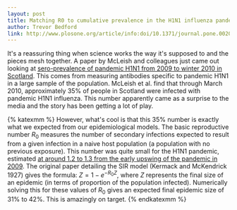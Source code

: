 ```yaml
---
layout: post
title: Matching R0 to cumulative prevalence in the H1N1 influenza pandemic
author: Trevor Bedford
link: http://www.plosone.org/article/info:doi/10.1371/journal.pone.0020358
---
```


It's a reassuring thing when science works the way it's supposed to and the pieces mesh together.  A paper by McLeish and colleagues just came out looking at [sero-prevalence of pandemic H1N1 from 2009 to winter 2010 in Scotland](http://www.plosone.org/article/info:doi/10.1371/journal.pone.0020358).  This comes from measuring antibodies specific to pandemic H1N1 in a large sample of the population.  McLeish et al. find that through March 2010, approximately 35% of people in Scotland were infected with pandemic H1N1 influenza.  This number apparently came as a surprise to the media and the story has been getting a lot of play.

{% katexmm %}
However, what's cool is that this 35% number is exactly what we expected from our epidemiological models.  The basic reproductive number <i>R</i><sub>0</sub> measures the number of secondary infections expected to result from a given infection in a naive host population (a population with no previous exposure).  This number was quite small for the H1N1 pandemic, estimated [at around 1.2 to 1.3 from the early upswing of the pandemic in 2009](http://www.sciencemag.org/content/324/5934/1557.abstract).  The original paper detailing the SIR model (Kermack and McKendrick 1927) gives the formula: $Z = 1 - e^{-R_0 Z}$, where $Z$ represents the final size of an epidemic (in terms of proportion of the population infected).  Numerically solving this for these values of $R_0$ gives an expected final epidemic size of 31% to 42%.  This is amazingly on target.
{% endkatexmm %}
